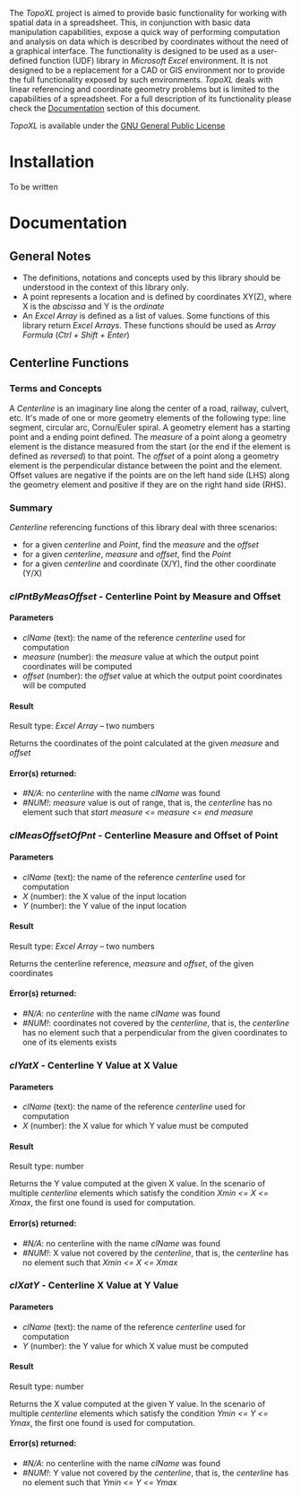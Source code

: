 The *TopoXL* project is aimed to provide basic functionality for working with spatial data in a spreadsheet. This, in conjunction with basic data manipulation capabilities, expose a quick way of performing computation and analysis on data which is described by coordinates without the need of a graphical interface. The functionality is designed to be used as a user-defined function (UDF) library in *Microsoft Excel* environment. It is not designed to be a replacement for a CAD or GIS environment nor to provide the full functionality exposed by such environments. *TopoXL* deals with linear referencing and coordinate geometry problems but is limited to the capabilities of a spreadsheet. For a full description of its functionality please check the [Documentation](#Documentation) section of this document.

*TopoXL* is available under the [GNU General Public License](https://github.com/pastevalue/topoXL/blob/master/LICENSE)

# Installation

To be written

# Documentation

## General Notes
- The definitions, notations and concepts used by this library should be understood in the context of this library only.
- A point represents a location and is defined by coordinates XY(Z), where X is the *abscissa* and Y is the *ordinate* 
- An *Excel Array* is defined as a list of values. Some functions of this library return *Excel Arrays*. These functions should be used as *Array Formula* (*Ctrl + Shift + Enter*)


## Centerline Functions

### Terms and Concepts

A *Centerline*  is an imaginary line along the center of a road, railway, culvert, etc. It's made of one or more geometry elements of the following type: line segment, circular arc, Cornu/Euler spiral.
A geometry element has a starting point and a ending point defined.
The *measure* of a point along a geometry element is the distance measured from the start (or the end if the element is defined as *reversed*) to that point.
The *offset* of a point along a geometry element is the perpendicular distance between the point and the element. Offset values are negative if the points are on the left hand side (LHS) along the geometry element and positive if they are on the right hand side (RHS).

### Summary

*Centerline* referencing functions of this library deal with three scenarios:

- for a given *centerline* and *Point*, find the *measure* and the *offset*
- for a given *centerline*, *measure* and *offset*, find the *Point*
- for a given *centerline* and coordinate (X/Y), find the other coordinate (Y/X)

### *clPntByMeasOffset* - Centerline Point by Measure and Offset

#### Parameters

- *clName* (text): the name of the reference *centerline* used for computation
- *measure* (number): the *measure* value at which the output point coordinates will be computed
- *offset* (number): the *offset* value at which the output point coordinates will be computed

#### Result

Result type: *Excel Array* – two numbers

Returns the coordinates of the point calculated at the given *measure* and *offset*

#### Error(s) returned:

- *#N/A*: no *centerline* with the name *clName* was found
- *#NUM!*: *measure* value is out of range, that is, the *centerline* has no element such that *start measure <= measure <= end measure*

### *clMeasOffsetOfPnt* - Centerline Measure and Offset of Point

#### Parameters

- *clName* (text): the name of the reference *centerline* used for computation
- *X* (number): the X value of the input location
- *Y* (number): the Y value of the input location

#### Result

Result type: *Excel Array* – two numbers

Returns the centerline reference, *measure* and *offset*, of the given coordinates

#### Error(s) returned:

- *#N/A*: no *centerline* with the name *clName* was found
- *#NUM!*: coordinates not covered by the *centerline*, that is, the *centerline* has no element such that a perpendicular from the given coordinates to one of its elements exists

### *clYatX* - Centerline Y Value at X Value

#### Parameters

- *clName* (text): the name of the reference *centerline* used for computation
- *X* (number): the X value for which Y value must be computed

#### Result

Result type: number

Returns the Y value computed at the given X value. In the scenario of multiple *centerline* elements which satisfy the condition *Xmin <= X <= Xmax*, the first one found is used for computation.

#### Error(s) returned:

- *#N/A*: no centerline with the name *clName* was found
- *#NUM!*: X value not covered by the *centerline*, that is, the *centerline* has no element such that *Xmin <= X <= Xmax*

### *clXatY* - Centerline X Value at Y Value

#### Parameters

- *clName* (text): the name of the reference *centerline* used for computation
- *Y* (number): the Y value for which X value must be computed

#### Result

Result type: number

Returns the X value computed at the given Y value. In the scenario of multiple *centerline* elements which satisfy the condition *Ymin <= Y <= Ymax*, the first one found is used for computation.

#### Error(s) returned:

- *#N/A*: no centerline with the name *clName* was found
- *#NUM!*: Y value not covered by the *centerline*, that is, the *centerline* has no element such that *Ymin <= Y <= Ymax*


